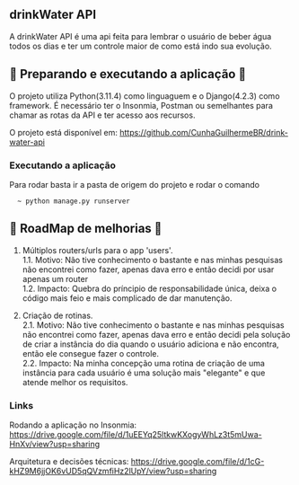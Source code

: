 ## drinkWater API

A drinkWater API é uma api feita para lembrar o usuário de beber água todos os dias e ter um controle maior de como está indo sua evolução.

## 🚀 Preparando e executando a aplicação 🚀

O projeto utiliza Python(3.11.4) como linguaguem e o Django(4.2.3) como framework. É necessário ter o Insonmia, Postman ou semelhantes para chamar as rotas da API e ter acesso aos recursos.

O projeto está disponível em: https://github.com/CunhaGuilhermeBR/drink-water-api

### Executando a aplicação

Para rodar basta ir a pasta de origem do projeto e rodar o comando

```
  ~ python manage.py runserver
```

## 🚀 RoadMap de melhorias 🚀 

1. Múltiplos routers/urls para o app 'users'.</br>
    1.1. Motivo: Não tive conhecimento o bastante e nas minhas pesquisas não encontrei como fazer, apenas dava erro e então decidi por usar apenas um router</br>
    1.2. Impacto: Quebra do príncipio de responsabilidade única, deixa o código mais feio e mais complicado de dar manutenção.</br>

2. Criação de rotinas.</br>
    2.1. Motivo: Não tive conhecimento o bastante e nas minhas pesquisas não encontrei como fazer, apenas dava erro e então decidi pela solução de criar a instância do dia quando o usuário adiciona e não encontra, então ele consegue fazer o controle.</br>
    2.2. Impacto: Na minha concepção uma rotina de criação de uma instância para cada usuário é uma solução mais "elegante" e que atende melhor os requisitos.</br>


### Links

Rodando a aplicação no Insonmia: https://drive.google.com/file/d/1uEEYq25ltkwKXogyWhLz3t5mUwa-HnXv/view?usp=sharing

Arquitetura e decisões técnicas: https://drive.google.com/file/d/1cG-kHZ9M6jjOK6vUD5qQVzmfiHz2lUpY/view?usp=sharing